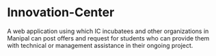 # Innovation-Center
A web application using which IC incubatees and other organizations in Manipal can post offers and request for students who can provide them with technical or management assistance in their ongoing project. 
